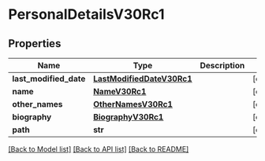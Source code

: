# PersonalDetailsV30Rc1

## Properties
Name | Type | Description | Notes
------------ | ------------- | ------------- | -------------
**last_modified_date** | [**LastModifiedDateV30Rc1**](LastModifiedDateV30Rc1.md) |  | [optional] 
**name** | [**NameV30Rc1**](NameV30Rc1.md) |  | [optional] 
**other_names** | [**OtherNamesV30Rc1**](OtherNamesV30Rc1.md) |  | [optional] 
**biography** | [**BiographyV30Rc1**](BiographyV30Rc1.md) |  | [optional] 
**path** | **str** |  | [optional] 

[[Back to Model list]](../README.md#documentation-for-models) [[Back to API list]](../README.md#documentation-for-api-endpoints) [[Back to README]](../README.md)

